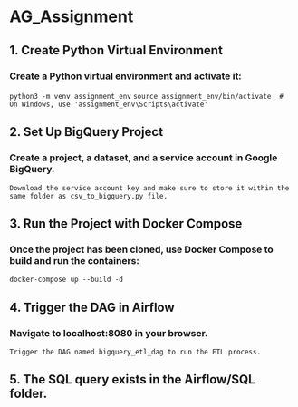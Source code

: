 # AG_Assignment

## 1. Create Python Virtual Environment

### Create a Python virtual environment and activate it:

`python3 -m venv assignment_env`
`source assignment_env/bin/activate  # On Windows, use 'assignment_env\Scripts\activate'`

## 2. Set Up BigQuery Project

### Create a project, a dataset, and a service account in Google BigQuery.

`Download the service account key and make sure to store it within the same folder as csv_to_bigquery.py file.`

## 3. Run the Project with Docker Compose

### Once the project has been cloned, use Docker Compose to build and run the containers:

`docker-compose up --build -d`

## 4. Trigger the DAG in Airflow

### Navigate to localhost:8080 in your browser.

`Trigger the DAG named bigquery_etl_dag to run the ETL process.`

## 5. The SQL query exists in the Airflow/SQL folder.